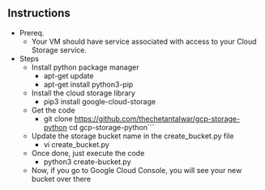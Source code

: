 ## Instructions
* Prereq.
    * Your VM should have service associated with access to your Cloud Storage service.
* Steps
    * Install python package manager
        * apt-get update
        * apt-get install python3-pip
    * Install the cloud storage library
        *  pip3 install google-cloud-storage
    * Get the code
        * git clone https://github.com/thechetantalwar/gcp-storage-python
    cd gcp-storage-python```
    * Update the storage bucket name in the create_bucket.py file
        * vi create_bucket.py
    * Once done, just execute the code
        * python3 create-bucket.py
    * Now, if you go to Google Cloud Console, you will see your new bucket over there